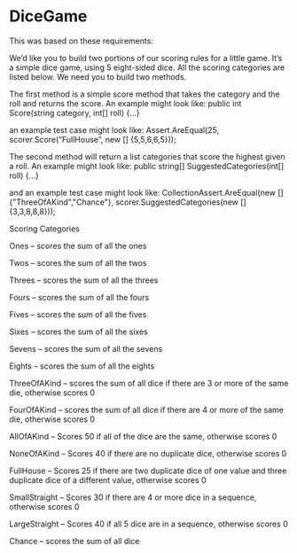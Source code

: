 # DiceGame

This was based on these requirements:

We’d like you to build two portions of our scoring rules for a little game. It’s a simple dice game, using 5 eight-sided dice. All the scoring categories are listed below. We need you to build two methods.

The first method is a simple score method that takes the category and the roll and returns the score. An example might look like:
public int Score(string category, int[] roll) {…}

an example test case might look like:
Assert.AreEqual(25, scorer.Score(“FullHouse”, new [] {5,5,6,6,5}));

The second method will return a list categories that score the highest given a roll. An example might look like:
public string[] SuggestedCategories(int[] roll) {…}

and an example test case might look like:
CollectionAssert.AreEqual(new []{"ThreeOfAKind","Chance"}, scorer.SuggestedCategories(new []{3,3,8,8,8}));

Scoring Categories

Ones – scores the sum of all the ones

Twos – scores the sum of all the twos

Threes – scores the sum of all the threes

Fours – scores the sum of all the fours

Fives – scores the sum of all the fives

Sixes – scores the sum of all the sixes

Sevens – scores the sum of all the sevens

Eights – scores the sum of all the eights

ThreeOfAKind – scores the sum of all dice if there are 3 or more of the same die, otherwise scores 0

FourOfAKind – scores the sum of all dice if there are 4 or more of the same die, otherwise scores 0

AllOfAKind – Scores 50 if all of the dice are the same, otherwise scores 0

NoneOfAKind – Scores 40 if there are no duplicate dice, otherwise scores 0

FullHouse – Scores 25 if there are two duplicate dice of one value and three duplicate dice of a different value, otherwise scores 0

SmallStraight – Scores 30 if there are 4 or more dice in a sequence, otherwise scores 0

LargeStraight – Scores 40 if all 5 dice are in a sequence, otherwise scores 0

Chance – scores the sum of all dice
